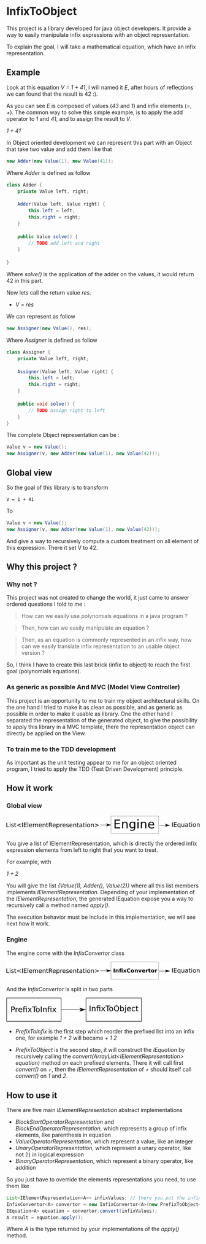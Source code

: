 # InfixToObject
This project is a library developed for java object developers. It provide a way to easily manipulate infix expressions with an object representation.

To explain the goal, I will take a mathematical equation, which have an infix representation. 

## Example
Look at this equation *V = 1 + 41*, I will named it *E*, after hours of reflections we can found that the result is 42 :).

As you can see *E* is composed of values (*43* and *1*) and infix elements (*=*, *+*). The common way to solve this simple example, is to apply the add operator to *1* and *41*, and to assign the result to *V*.

*1 + 41*

In Object oriented development we can represent this part with an Object that take two value and add them like that 

```java
new Adder(new Value(1), new Value(41));
```
Where *Adder* is defined as follow

```java
class Adder {
	private Value left, right;
	
	Adder(Value left, Value right) {
		this.left = left;
		this.right = right;
	}
	
	public Value solve() {
		// TODO add left and right
	}

}

```

Where *solve()* is the application of the adder on the values, it would return 42 in this part.

Now lets call the return value *res*.

* *V = res*

We can represent as follow

```java
new Assigner(new Value(), res);
```

Where *Assigner* is defined as follow

```java
class Assigner {
	private Value left, right;
	
	Assigner(Value left, Value right) {
		this.left = left;
		this.right = right;
	}
	
	public void solve() {
		// TODO assign right to left
	}
}
```

The complete Object representation can be :

```java
Value v = new Value();
new Assigner(v, new Adder(new Value(1), new Value(42)));
```

## Global view
So the goal of this library is to transform

```
V = 1 + 41
```

To

```java
Value v = new Value();
new Assigner(v, new Adder(new Value(1), new Value(42)));
```

And give a way to recursively compute a custom treatment on all element of this expression. There it set V to 42.

## Why this project ?
### Why not ?
This project was not created to change the world, it just came to answer ordered questions I told to me : 
> How can we easily use polynomials equations in a java program ?

> Then, how can we easily manipulate an equation ?

> Then, as an equation is commonly represented in an infix way, how can we easily translate infix representation to an usable object version ?

So, I think I have to create this last brick (infix to object) to reach the first goal (polynomials equations).

### As generic as possible And MVC (Model View Controller)
This project is an opportunity to me to train my object architectural skills. 
On the one hand I tried to make it as clean as possible, and as generic as possible in order to make it usable as library. One the other hand I separated the representation of the generated object, to give the possibility to apply this library in a MVC template, there the representation object can directly be applied on the View.

### To train me to the TDD development
As important as the unit testing appear to me for an object oriented program, I tried to apply the TDD (Test Driven Development) principle.

## How it work
### Global view
![global view](./doc/main.png)

You give a list of IElementRepresentation, which is directly the ordered infix expression elements from left to right that you want to treat. 

For example, with

*1 + 2*

You will give the list *{Value(1), Adder(), Value(2)}* where all this list members implements *IElementRepresentation*. Depending of your implementation of the *IElementRepresentation*, the generated IEquation expose you a way to recursively call a method named *apply()*.

The execution behavior must be include in this implementation, we will see next how it work.

### Engine
The engine come with the *InfixConvertor* class

![InfixConvertor](./doc/InfixConvertor.png)

And the *InfixConvertor* is split in two parts

![InfixToPrefix & PrefixToObject](./doc/InfixToPrefix&PrefixToObject.png)

* *PrefixToInfix* is the first step which reorder the prefixed list into an infix one, for example *1 + 2* will became *+ 1 2*

* *PrefixToObject* is the second step, it will construct the *IEquation* by recursively calling the *convert(ArrayList<IElementRepresentation<V>> equation)* method on each prefixed elements. There it will call first *convert()* on *+*, then the *IElementRepresentation* of *+* should itself call *convert()* on *1* and *2*.

## How to use it
There are five main *IElementRepresentation* abstract implementations
* *BlockStartOperatorRepresentation* and *BlockEndOperatorRepresentation*, which represents a group of infix elements, like parenthesis in equation
* *ValueOperatorRepresentation*, which represent a value, like an integer
* *UnaryOperatorRepresentation*, which represent a unary operator, like not (!) in logical expression
* *BinaryOperatorRepresentation*, which represent a binary operator, like addition

So you just have to override the elements representations you need, to use them like 

```java
List<IElementRepresentation<A>> infixValues; // there you put the infix representations
InfixConvertor<A> convertor = new InfixConvertor<A>(new PrefixToObject<A>());
IEquation<A> equation = convertor.convert(infixValues);
A result = equation.apply();
```

Where *A* is the type returned by your implementations of the *apply()* method.